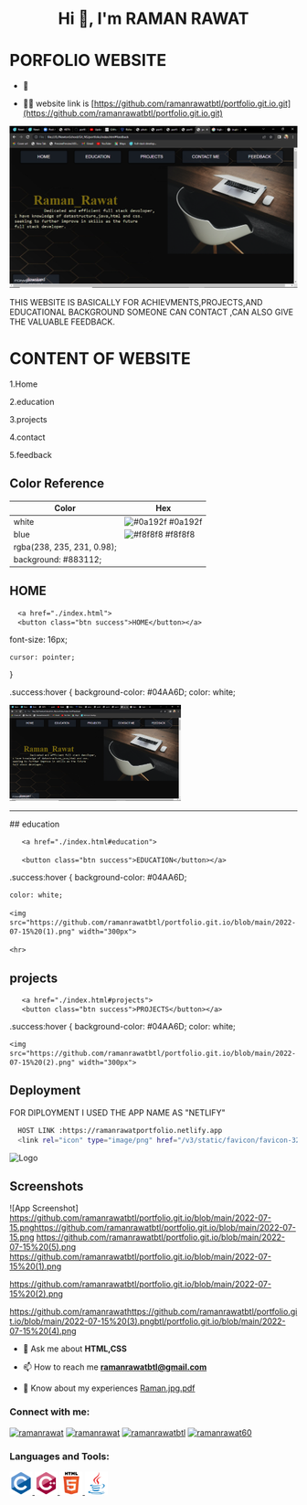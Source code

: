 
<h1 align="center">Hi 👋, I'm RAMAN RAWAT</h1>

# PORFOLIO WEBSITE

- 🌱 

- 👨‍💻 website link is [https://github.com/ramanrawatbtl/portfolio.git.io.git](https://github.com/ramanrawatbtl/portfolio.git.io.git)
<img src="https://github.com/ramanrawatbtl/portfolio.git.io/blob/main/2022-07-15.png">

THIS WEBSITE IS BASICALLY FOR ACHIEVMENTS,PROJECTS,AND EDUCATIONAL BACKGROUND SOMEONE CAN CONTACT ,CAN ALSO GIVE THE VALUABLE FEEDBACK.
# CONTENT OF WEBSITE
1.Home
          
2.education
          
3.projects
          
4.contact
          
5.feedback

## Color Reference

| Color             | Hex                                                                |
| ----------------- | ------------------------------------------------------------------ |
| white | ![#0a192f](https://via.w3school.com/10/0a192f?text=+) #0a192f |
| blue | ![#f8f8f8](https://via.w3school.com/10/f8f8f8?text=+) #f8f8f8 |
| rgba(238, 235, 231, 0.98);
| background: #883112;

## HOME 
 <nav>
    
      <a href="./index.html">
      <button class="btn success">HOME</button></a>
  </nav>
 font-size: 16px;
 
    cursor: pointer;
    
  }
  
  .success:hover {
    background-color: #04AA6D;
    color: white;
    
   <img src="https://github.com/ramanrawatbtl/portfolio.git.io/blob/main/2022-07-15.png" width="300px">
  <hr> 
 ## education
 
 
       <a href="./index.html#education">
       
       <button class="btn success">EDUCATION</button></a>
       
   
   .success:hover {
    background-color: #04AA6D;
    
    color: white;
    
    <img src="https://github.com/ramanrawatbtl/portfolio.git.io/blob/main/2022-07-15%20(1).png" width="300px">
    
    <hr> 
 ## projects
       <a href="./index.html#projects">
       <button class="btn success">PROJECTS</button></a>
   .success:hover {
    background-color: #04AA6D;
    color: white;
    
    <img src="https://github.com/ramanrawatbtl/portfolio.git.io/blob/main/2022-07-15%20(2).png" width="300px">  
    
## Deployment

FOR DIPLOYMENT I USED THE APP NAME AS "NETLIFY"


```bash
  HOST LINK :https://ramanrawatportfolio.netlify.app
  <link rel="icon" type="image/png" href="/v3/static/favicon/favicon-32x32.png" sizes="32x32">

```


![Logo](https://dev-to-uploads.s3.amazonaws.com/uploads/articles/th5xamgrr6se0x5ro4g6.png)


## Screenshots

![App Screenshot]
https://github.com/ramanrawatbtl/portfolio.git.io/blob/main/2022-07-15.pnghttps://github.com/ramanrawatbtl/portfolio.git.io/blob/main/2022-07-15.png
https://github.com/ramanrawatbtl/portfolio.git.io/blob/main/2022-07-15%20(5).png
https://github.com/ramanrawatbtl/portfolio.git.io/blob/main/2022-07-15%20(1).png

https://github.com/ramanrawatbtl/portfolio.git.io/blob/main/2022-07-15%20(2).png

https://github.com/ramanrawathttps://github.com/ramanrawatbtl/portfolio.git.io/blob/main/2022-07-15%20(3).pngbtl/portfolio.git.io/blob/main/2022-07-15%20(4).png



- 💬 Ask me about **HTML,CSS**

- 📫 How to reach me **ramanrawatbtl@gmail.com**

- 📄 Know about my experiences [Raman.jpg.pdf](Raman.jpg.pdf)

<h3 align="left">Connect with me:</h3>
<p align="left">
<a href="https://twitter.com/ramanrawat" target="blank"><img align="center" src="https://raw.githubusercontent.com/rahuldkjain/github-profile-readme-generator/master/src/images/icons/Social/twitter.svg" alt="ramanrawat" height="30" width="40" /></a>
<a href="https://linkedin.com/in/ramanrawat" target="blank"><img align="center" src="https://raw.githubusercontent.com/rahuldkjain/github-profile-readme-generator/master/src/images/icons/Social/linked-in-alt.svg" alt="ramanrawat" height="30" width="40" /></a>
<a href="https://fb.com/ramanrawatbtl" target="blank"><img align="center" src="https://raw.githubusercontent.com/rahuldkjain/github-profile-readme-generator/master/src/images/icons/Social/facebook.svg" alt="ramanrawatbtl" height="30" width="40" /></a>
<a href="https://instagram.com/ramanrawat60" target="blank"><img align="center" src="https://raw.githubusercontent.com/rahuldkjain/github-profile-readme-generator/master/src/images/icons/Social/instagram.svg" alt="ramanrawat60" height="30" width="40" /></a>
</p>

<h3 align="left">Languages and Tools:</h3>
<p align="left"> <a href="https://www.cprogramming.com/" target="_blank" rel="noreferrer"> <img src="https://raw.githubusercontent.com/devicons/devicon/master/icons/c/c-original.svg" alt="c" width="40" height="40"/> </a> <a href="https://www.w3schools.com/cpp/" target="_blank" rel="noreferrer"> <img src="https://raw.githubusercontent.com/devicons/devicon/master/icons/cplusplus/cplusplus-original.svg" alt="cplusplus" width="40" height="40"/> </a> <a href="https://www.w3.org/html/" target="_blank" rel="noreferrer"> <img src="https://raw.githubusercontent.com/devicons/devicon/master/icons/html5/html5-original-wordmark.svg" alt="html5" width="40" height="40"/> </a> <a href="https://www.java.com" target="_blank" rel="noreferrer"> <img src="https://raw.githubusercontent.com/devicons/devicon/master/icons/java/java-original.svg" alt="java" width="40" height="40"/> </a> </p>

